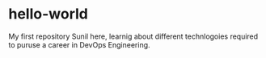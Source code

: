 # hello-world
My first repository
Sunil here, learnig about different technlogoies required to puruse a career in DevOps Engineering.
